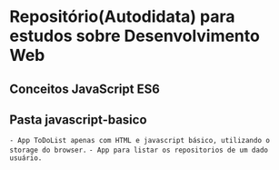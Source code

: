 # Repositório(Autodidata) para estudos sobre Desenvolvimento Web

## Conceitos JavaScript ES6

## Pasta javascript-basico

`- App ToDoList apenas com HTML e javascript básico, utilizando o storage do browser.`
`- App para listar os repositorios de um dado usuário.`